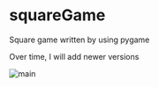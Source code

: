 # squareGame
Square game written by using pygame

Over time, I will add newer versions

![main](https://user-images.githubusercontent.com/35296354/40580010-d784b1b2-6135-11e8-8e86-56d0e5d78cd7.png)

